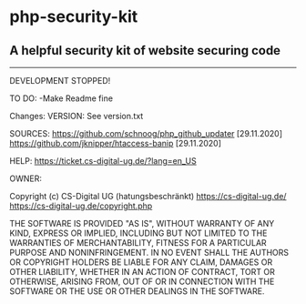 # php-security-kit
A helpful security kit of website securing code
--------------------------------------------------
--------------------------------------------------


DEVELOPMENT STOPPED!


TO DO:
-Make Readme fine




Changes:
VERSION:
See version.txt


SOURCES:
https://github.com/schnoog/php_github_updater [29.11.2020]
https://github.com/jknipper/htaccess-banip [29.11.2020]



HELP:
https://ticket.cs-digital-ug.de/?lang=en_US




OWNER:

Copyright (c) CS-Digital UG (hatungsbeschränkt)
https://cs-digital-ug.de/
https://cs-digital-ug.de/copyright.php



THE SOFTWARE IS PROVIDED "AS IS", WITHOUT WARRANTY OF ANY KIND, EXPRESS OR
IMPLIED, INCLUDING BUT NOT LIMITED TO THE WARRANTIES OF MERCHANTABILITY,
FITNESS FOR A PARTICULAR PURPOSE AND NONINFRINGEMENT. IN NO EVENT SHALL THE
AUTHORS OR COPYRIGHT HOLDERS BE LIABLE FOR ANY CLAIM, DAMAGES OR OTHER
LIABILITY, WHETHER IN AN ACTION OF CONTRACT, TORT OR OTHERWISE, ARISING FROM,
OUT OF OR IN CONNECTION WITH THE SOFTWARE OR THE USE OR OTHER DEALINGS IN THE
SOFTWARE.






